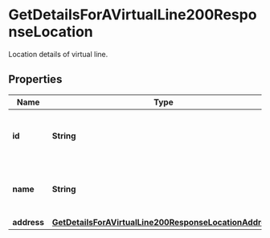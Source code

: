 

# GetDetailsForAVirtualLine200ResponseLocation

Location details of virtual line.

## Properties

| Name | Type | Description | Notes |
|------------ | ------------- | ------------- | -------------|
|**id** | **String** | ID of location associated with virtual line. |  |
|**name** | **String** | Name of location associated with virtual line. |  |
|**address** | [**GetDetailsForAVirtualLine200ResponseLocationAddress**](GetDetailsForAVirtualLine200ResponseLocationAddress.md) |  |  |



